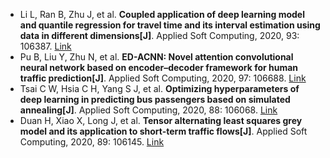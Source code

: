 * Li L, Ran B, Zhu J, et al. <b>Coupled application of deep learning model and quantile regression for travel time and its interval estimation using data in different dimensions[J]</b>. Applied Soft Computing, 2020, 93: 106387. [Link](https://www.sciencedirect.com/science/article/pii/S1568494620303276)
* Pu B, Liu Y, Zhu N, et al. <b>ED-ACNN: Novel attention convolutional neural network based on encoder–decoder framework for human traffic prediction[J]</b>. Applied Soft Computing, 2020, 97: 106688. [Link](https://www.sciencedirect.com/science/article/pii/S1568494620306268)
* Tsai C W, Hsia C H, Yang S J, et al. <b>Optimizing hyperparameters of deep learning in predicting bus passengers based on simulated annealing[J]</b>. Applied Soft Computing, 2020, 88: 106068. [Link](https://www.sciencedirect.com/science/article/pii/S1568494620300089)
* Duan H, Xiao X, Long J, et al. <b>Tensor alternating least squares grey model and its application to short-term traffic flows[J]</b>. Applied Soft Computing, 2020, 89: 106145. [Link](https://www.sciencedirect.com/science/article/pii/S1568494620300855)